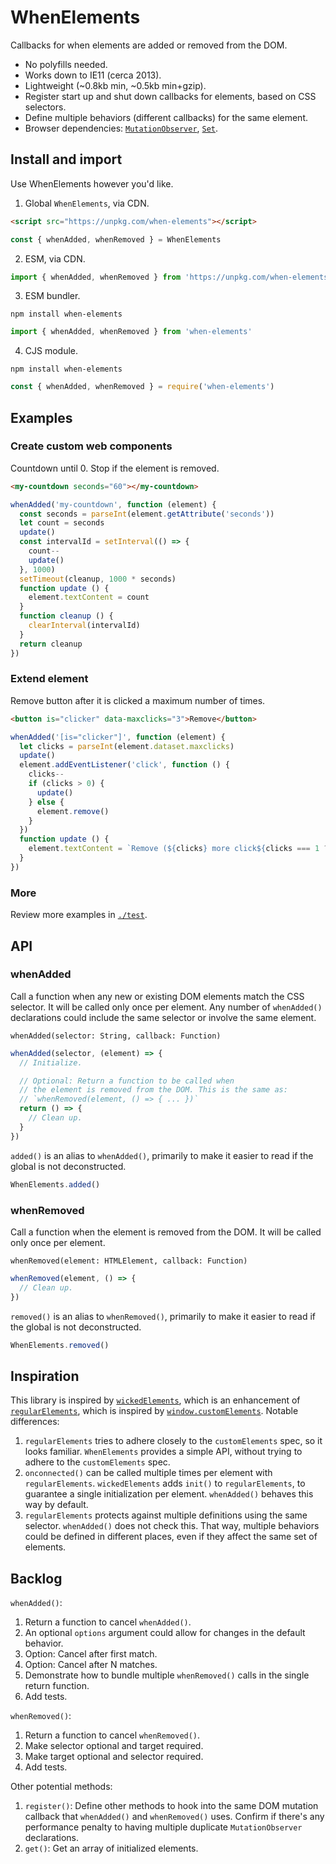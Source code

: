 # WhenElements

Callbacks for when elements are added or removed from the DOM.

- No polyfills needed.
- Works down to IE11 (cerca 2013).
- Lightweight (~0.8kb min, ~0.5kb min+gzip).
- Register start up and shut down callbacks for elements, based on CSS selectors.
- Define multiple behaviors (different callbacks) for the same element.
- Browser dependencies: [`MutationObserver`](https://developer.mozilla.org/en-US/docs/Web/API/MutationObserver), [`Set`](https://developer.mozilla.org/en-US/docs/Web/JavaScript/Reference/Global_Objects/Set).

## Install and import

Use WhenElements however you'd like.

1. Global `WhenElements`, via CDN.

```html
<script src="https://unpkg.com/when-elements"></script>
```

```js
const { whenAdded, whenRemoved } = WhenElements
```

2. ESM, via CDN.

```js
import { whenAdded, whenRemoved } from 'https://unpkg.com/when-elements?module'
```

3. ESM bundler.

```
npm install when-elements
```

```js
import { whenAdded, whenRemoved } from 'when-elements'
```

4. CJS module.

```
npm install when-elements
```

```js
const { whenAdded, whenRemoved } = require('when-elements')
```

## Examples

### Create custom web components

Countdown until 0. Stop if the element is removed.

```html
<my-countdown seconds="60"></my-countdown>
```

```js
whenAdded('my-countdown', function (element) {
  const seconds = parseInt(element.getAttribute('seconds'))
  let count = seconds
  update()
  const intervalId = setInterval(() => {
    count--
    update()
  }, 1000)
  setTimeout(cleanup, 1000 * seconds)
  function update () {
    element.textContent = count
  }
  function cleanup () {
    clearInterval(intervalId)
  }
  return cleanup
})
```

### Extend element

Remove button after it is clicked a maximum number of times.

```html
<button is="clicker" data-maxclicks="3">Remove</button>
```

```js
whenAdded('[is="clicker"]', function (element) {
  let clicks = parseInt(element.dataset.maxclicks)
  update()
  element.addEventListener('click', function () {
    clicks--
    if (clicks > 0) {
      update()
    } else {
      element.remove()
    }
  })
  function update () {
    element.textContent = `Remove (${clicks} more click${clicks === 1 ? '' : 's'})`
  }
})
```

### More

Review more examples in [`./test`](./test).

## API

### whenAdded

Call a function when any new or existing DOM elements match the CSS selector. It will be called only once per element. Any number of `whenAdded()` declarations could include the same selector or involve the same element.

```
whenAdded(selector: String, callback: Function)
```

```js
whenAdded(selector, (element) => {
  // Initialize.

  // Optional: Return a function to be called when
  // the element is removed from the DOM. This is the same as:
  // `whenRemoved(element, () => { ... })`
  return () => {
    // Clean up.
  }
})
```

`added()` is an alias to `whenAdded()`, primarily to make it easier to read if the global is not deconstructed.

```js
WhenElements.added()
```

### whenRemoved

Call a function when the element is removed from the DOM. It will be called only once per element.

```
whenRemoved(element: HTMLElement, callback: Function)
```

```js
whenRemoved(element, () => {
  // Clean up.
})
```

`removed()` is an alias to `whenRemoved()`, primarily to make it easier to read if the global is not deconstructed.

```js
WhenElements.removed()
```

## Inspiration

This library is inspired by [`wickedElements`](https://github.com/WebReflection/wicked-elements), which is an enhancement of [`regularElements`](https://github.com/WebReflection/regular-elements), which is inspired by [`window.customElements`](https://developer.mozilla.org/en-US/docs/Web/API/CustomElementRegistry). Notable differences:

1. `regularElements` tries to adhere closely to the `customElements` spec, so it looks familiar. `WhenElements` provides a simple API, without trying to adhere to the `customElements` spec.
2. `onconnected()` can be called multiple times per element with `regularElements`. `wickedElements` adds `init()` to `regularElements`, to guarantee a single initialization per element. `whenAdded()` behaves this way by default.
3. `regularElements` protects against multiple definitions using the same selector. `whenAdded()` does not check this. That way, multiple behaviors could be defined in different places, even if they affect the same set of elements.

## Backlog

`whenAdded()`:
1. Return a function to cancel `whenAdded()`.
2. An optional `options` argument could allow for changes in the default behavior.
3. Option: Cancel after first match.
4. Option: Cancel after N matches.
5. Demonstrate how to bundle multiple `whenRemoved()` calls in the single return function.
6. Add tests.

`whenRemoved()`:
1. Return a function to cancel `whenRemoved()`.
2. Make selector optional and target required.
3. Make target optional and selector required.
4. Add tests.

Other potential methods:
1. `register()`: Define other methods to hook into the same DOM mutation callback that `whenAdded()` and `whenRemoved()` uses. Confirm if there's any performance penalty to having multiple duplicate `MutationObserver` declarations.
2. `get()`: Get an array of initialized elements.
